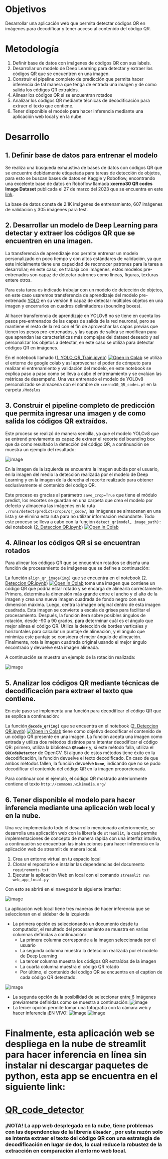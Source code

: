 # Objetivos

Desarrollar una aplicación web que permita detectar códigos QR en imágenes para decodificar y tener acceso al contenido del código QR.

# Metodología

1. Definir base de datos con imágenes de códigos QR con sus labels.
2. Desarrollar un modelo de Deep Learning para detectar y extraer los códigos QR que se encuentren en una imagen.
3. Construir el pipeline completo de predicción que permita hacer inferencia de tal manera que tenga de entrada una imagen y de como salida los códigos QR extraídos.
4. Alinear los códigos QR si se encuentran rotados
5. Analizar los códigos QR mediante técnicas de decodificación para extraer el texto que contiene.
6. Tener disponible el modelo para hacer inferencia mediante una aplicación web local y en la nube.

# Desarrollo

## 1. Definir base de datos para entrenar el modelo

Se realiza una búsqueda exhaustiva de bases de datos con códigos QR que se encuentre debidamente etiquetada para tareas de detección de objetos, para esto se buscan bases de datos en Kaggle y Roboflow, encontrando una excelente base de datos en Roboflow llamada **xcerno30 QR codes Image Dataset** publicada el 27 de marzo del 2023 que se encuentra en este [link](https://universe.roboflow.com/matej-cernohous/xcerno30-qr-codes/dataset/21).

La base de datos consta de 2.1K imágenes de entrenamiento, 607 imágenes de validación y 305 imágenes para test.

## 2. Desarrollar un modelo de Deep Learning para detectar y extraer los códigos QR que se encuentren en una imagen.

La transferencia de aprendizaje nos permite entrenar un modelo personalizado en poco tiempo y con altos estándares de validación, ya que este inicialmente tiene una capacidad de reconocer patrones para la tarea a desarrollar; en este caso, se trabaja con imágenes, estos modelos pre-entrenados son capaz de detectar patrones como líneas, figuras, texturas entere otros.

Para esta tarea es indicado trabajar con un modelo de detección de objetos, en este caso usaremos transferencia de aprendizaje del modelo pre-entrenado [YOLO](https://docs.ultralytics.com/models/yolov8/#usage) en su versión 8 capaz de detectar múltiples objetos en una imagen y encerrarlos en cuadros delimitadores (bounding boxes). 

Al hacer transferencia de aprendizaje en YOLOv8 no se tiene en cuenta los pesos pre-entrenados de las capas de salida de la red neuronal, pero se mantiene el resto de la red con el fin de aprovechar las capas previas que tienen los pesos pre-entrenados, y las capas de salida se modifican para que aprendan las características más complejas del dataset deseado y así personalizar los objetos a detectar, en este caso se utiliza para detectar códigos QR en imágenes.

En el notebook llamado ([1. YOLO_QR_Train.ipynb](https://github.com/MrMercado/QR_code_detector/blob/main/1.%20YOLO_QR_Train.ipynb)) [![Open in Colab](https://colab.research.google.com/assets/colab-badge.svg)](https://colab.research.google.com/github/MrMercado/QR_code_detector/blob/main/1.%20YOLO_QR_Train.ipynb) se utiliza el entorno de google colab y así aprovechar el poder de cómputo para realizar el entrenamiento y validación del modelo, en este notebook se explica paso a paso como se lleva a cabo el entrenamiento y se evalúan las métricas de desempeño.
Una vez entrenado el modelo de YOLOv8 personalizado se almacena con el nombre de `xcerno30_QR_codes.pt` en la carpeta `/Modelos`

## 3. Construir el pipeline completo de predicción que permita ingresar una imagen y de como salida los códigos QR extraídos.

Este proceso se realizó de manera sencilla, ya que el modelo YOLOv8 que se entrenó previamente es capaz de extraer el recorte del bounding box que da como resultado la detección del código QR, a continuación se muestra un ejemplo del resultado:

![image](https://github.com/MrMercado/QR_code_detector/assets/126843626/cd91a963-de71-4b22-88ff-ee57bb239d6f)

En la imagen de la izquierda se encuentra la imagen subida por el usuario, en la imagen del medio la detección realizada por el modelo de Deep Learning y en la imagen de la derecha el recorte realizado para obtener exclusivamente el contenido del código QR.

Este proceso es gracias al parámetro `save_crop=True` que tiene el módulo predict, los recortes se guardan en una carpeta que crea el modelo por defecto y almacena las imágenes en la ruta `./runs/detect/predict/crops/qr_code/`, las imágenes se almacenan en una lista y se elimina esta ruta para no utilizar información redundante. Todo este proceso se lleva a cabo con la función `detect_qr(model, image_path):` del notebook ([2. Deteccion QR.ipynb](https://github.com/MrMercado/QR_code_detector/blob/main/3.%20Deteccion%20QR.ipynb)) [![Open in Colab](https://colab.research.google.com/assets/colab-badge.svg)](https://colab.research.google.com/github/MrMercado/QR_code_detector/blob/main/3.%20Deteccion%20QR.ipynb)

## 4. Alinear los códigos QR si se encuentran rotados

Para alinear los códigos QR que se encuentran rotados se diseña una función de procesamiento de imágenes que se define a continuación:

La función `align_qr_image(img)` que se encuentra en el notebook ([2. Deteccion QR.ipynb](https://github.com/MrMercado/QR_code_detector/blob/main/3.%20Deteccion%20QR.ipynb)) [![Open in Colab](https://colab.research.google.com/assets/colab-badge.svg)](https://colab.research.google.com/github/MrMercado/QR_code_detector/blob/main/3.%20Deteccion%20QR.ipynb) toma una imagen que contiene un código QR que podría estar rotado y se encarga de alinearla correctamente. Primero, determina la dimensión más grande entre el ancho y el alto de la imagen y crea una nueva imagen cuadrada de fondo negro con esa dimensión máxima. Luego, centra la imagen original dentro de esta imagen cuadrada. Esta imagen se convierte a escala de grises para facilitar el procesamiento. Después, la función itera sobre posibles ángulos de rotación, desde -90 a 90 grados, para determinar cuál es el ángulo que mejor alinea el código QR. Utiliza la detección de bordes verticales y horizontales para calcular un puntaje de alineación, y el ángulo que minimiza este puntaje se considera el mejor ángulo de alineación. Finalmente, rota la imagen cuadrada original usando el mejor ángulo encontrado y devuelve esta imagen alineada.

A continuación se muestra un ejemplo de la rotación realizada:

![image](https://github.com/MrMercado/QR_code_detector/assets/126843626/d7cf42b6-f8d6-43ba-ad92-7a8726f660cd)



## 5. Analizar los códigos QR mediante técnicas de decodificación para extraer el texto que contiene.

En este paso se implementa una función para decodificar el código QR que se explica a continuación:

La función **`decode_qr(img)`** que se encuentra en el notebook ([2. Deteccion QR.ipynb](https://github.com/MrMercado/QR_code_detector/blob/main/3.%20Deteccion%20QR.ipynb)) [![Open in Colab](https://colab.research.google.com/assets/colab-badge.svg)](https://colab.research.google.com/github/MrMercado/QR_code_detector/blob/main/3.%20Deteccion%20QR.ipynb) tiene como objetivo decodificar el contenido de un código QR presente en una imagen. La función acepta una imagen como entrada y utiliza dos métodos distintos para intentar decodificar el código QR: primero, utiliza la biblioteca **`QReader`** y, si este método falla, utiliza el **`QRCodeDetector`** de OpenCV. Si alguno de estos métodos tiene éxito en la decodificación, la función devuelve el texto decodificado. En caso de que ambos métodos fallen, la función devuelve **`None`**, indicando que no se pudo decodificar el contenido del código QR en la imagen proporcionada.

Para continuar con el ejemplo, el código QR mostrado anteriormente contiene el texto `http://commons.wikimedia.org/`

## 6. Tener disponible el modelo para hacer inferencia mediante una aplicación web local y en la nube.

Una vez implementado todo el desarrollo mencionado anteriormente, se desarrolla una aplicación web con la librería de `streamlit`, la cual permite implementaciones de concepto de manera rápida con una interfaz intuitiva, a continuación se encuentran las instrucciones para hacer inferencia en la aplicación web de streamlit de manera local.

1. Crea un entorno virtual en tu espacio local
2. Clonar el repositorio e instalar las dependencias del documento `requirements.txt` 
3. Ejecutar la aplicación Web en local con el comando `streamlit run web_app_local.py`

Con esto se abrirá en el navegador la siguiente interfaz:

![image](https://github.com/MrMercado/QR_code_detector/assets/126843626/aff585ce-6846-4d3a-81a1-7e46fd561b5c)

La aplicación web local tiene tres maneras de hacer inferencia que se seleccionan en el sidebar de la izquierda

- La primera opción es seleccionando un documento desde tu computador, el resultado del procesamiento se muestra en varias columnas definidas a continuación:
    - La primera columna corresponde a la imagen seleccionada por el usuario
    - La segunda columna muestra la detección realizada por el modelo de Deep Learning
    - La tercer columna muestra los códigos QR extraídos de la imagen
    - La cuarta columna muestra el código QR rotado
    - Por último, el contenido del código QR se encuentra en el caption de cada código QR detectado.

![image](https://github.com/MrMercado/QR_code_detector/assets/126843626/8dd25e16-bdba-4784-9bcc-c3235d20dfc6)

- La segunda opción da la posibilidad de seleccionar entre 6 imágenes previamente definidas como se muestra a continuación:
![image](https://github.com/MrMercado/QR_code_detector/assets/126843626/8c57e7c7-60d1-47dc-b7fa-f277e71914b1)
- La tercer opción permite tomar una fotografía con la cámara web y hacer inferencia ¡EN VIVO!
![image](https://github.com/MrMercado/QR_code_detector/assets/126843626/0e4969b1-6a9d-4dd8-92ec-92f9926fd749)
![image](https://github.com/MrMercado/QR_code_detector/assets/126843626/200a9799-50e3-49a2-b9e4-67dc916927f9)

# Finalmente, esta aplicación web se despliega en la nube de streamlit para hacer inferencia en línea sin instalar ni descargar paquetes de python, esta app se encuentra en el siguiente link:

# [QR_code_detector](https://qrcodedetector.streamlit.app/)

### **¡NOTA! La app web desplegada en la nube, tiene problemas con las dependencias de la librería `QReader` , por esta razón solo se intenta extraer el texto del código QR con una estrategia de decodificación en lugar de dos, lo cual reduce la robustez de la extracción en comparación al entorno web local.**
